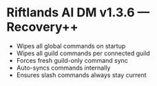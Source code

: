 # Riftlands AI DM v1.3.6 — Recovery++
- Wipes all global commands on startup
- Wipes all guild commands per connected guild
- Forces fresh guild-only command sync
- Auto-syncs commands internally
- Ensures slash commands always stay current
